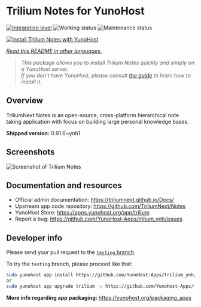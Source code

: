 <!--
N.B.: This README was automatically generated by <https://github.com/YunoHost/apps/tree/master/tools/readme_generator>
It shall NOT be edited by hand.
-->

# Trilium Notes for YunoHost

[![Integration level](https://apps.yunohost.org/badge/integration/trilium)](https://ci-apps.yunohost.org/ci/apps/trilium/)
![Working status](https://apps.yunohost.org/badge/state/trilium)
![Maintenance status](https://apps.yunohost.org/badge/maintained/trilium)

[![Install Trilium Notes with YunoHost](https://install-app.yunohost.org/install-with-yunohost.svg)](https://install-app.yunohost.org/?app=trilium)

*[Read this README in other languages.](./ALL_README.md)*

> *This package allows you to install Trilium Notes quickly and simply on a YunoHost server.*  
> *If you don't have YunoHost, please consult [the guide](https://yunohost.org/install) to learn how to install it.*

## Overview

TriliumNext Notes is an open-source, cross-platform hierarchical note taking application with focus on building large personal knowledge bases.

**Shipped version:** 0.91.6~ynh1

## Screenshots

![Screenshot of Trilium Notes](./doc/screenshots/screenshot.png)

## Documentation and resources

- Official admin documentation: <https://triliumnext.github.io/Docs/>
- Upstream app code repository: <https://github.com/TriliumNext/Notes>
- YunoHost Store: <https://apps.yunohost.org/app/trilium>
- Report a bug: <https://github.com/YunoHost-Apps/trilium_ynh/issues>

## Developer info

Please send your pull request to the [`testing` branch](https://github.com/YunoHost-Apps/trilium_ynh/tree/testing).

To try the `testing` branch, please proceed like that:

```bash
sudo yunohost app install https://github.com/YunoHost-Apps/trilium_ynh/tree/testing --debug
or
sudo yunohost app upgrade trilium -u https://github.com/YunoHost-Apps/trilium_ynh/tree/testing --debug
```

**More info regarding app packaging:** <https://yunohost.org/packaging_apps>
